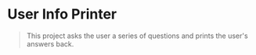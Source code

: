 # User Info Printer

> This project asks the user a series of questions and prints the user's answers back.
